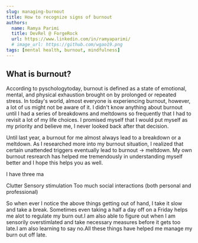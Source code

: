 ```yaml
---
slug: managing-burnout
title: How to recognize signs of burnout
authors:
  name: Ramya Parimi
  title: DevRel @ ForgeRock
  url: https://www.linkedin.com/in/ramyaparimi/
  # image_url: https://github.com/wgao19.png
tags: [mental health, burnout, mindfulness]
---
```


## What is burnout?

According to pyschologytoday, burnout is defined as a state of emotional, mental, and physical exhaustion brought on by prolonged or repeated stress. In today's world, almost everyone is experiencing burnout, however, a lot of us might not be aware of it. I didn't know anything about burnout until I had a series of breakdowns and meltdowns so frequently that I had to revisit a lot of my life choices. I promised myself that I would put myself as my priority and believe me, I never looked back after that decision.

Until last year, a burnout for me almost always lead to a breakdown or a meltdown. As I researched more into my burnout situation, I realized that certain unattended triggers eventually lead to burnout -> meltdown. My own burnout resrearch has helped me tremendously in understanding myself better and I hope this helps you as well. 

I have three ma 

Clutter
Sensory stimulation
Too much social interactions (both personal and professional)

So when ever I notice the above things getting out of hand, I take it slow and take a break. Sometimes even taking a half a day off on a Friday helps me alot to regulate my burn out.I am also able to figure out when I am sensorily overstimlated and take necessary measures before it gets too late.I am also learning to say no.All these things have helped me manage my burn out off late.
